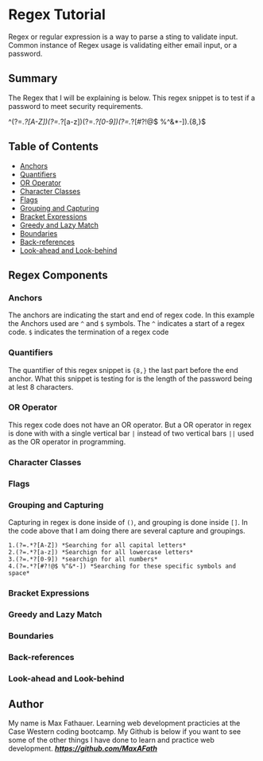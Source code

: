 # Regex Tutorial

Regex or regular expression is a way to parse a sting to validate input. Common instance of Regex usage is validating either email input, or a password.

## Summary

The Regex that I will be explaining is below. This regex snippet is to test if a password to meet security requirements. 

^(?=.*?[A-Z])(?=.*?[a-z])(?=.*?[0-9])(?=.*?[#?!@$ %^&*-]).{8,}$

## Table of Contents

- [Anchors](#anchors)
- [Quantifiers](#quantifiers)
- [OR Operator](#or-operator)
- [Character Classes](#character-classes)
- [Flags](#flags)
- [Grouping and Capturing](#grouping-and-capturing)
- [Bracket Expressions](#bracket-expressions)
- [Greedy and Lazy Match](#greedy-and-lazy-match)
- [Boundaries](#boundaries)
- [Back-references](#back-references)
- [Look-ahead and Look-behind](#look-ahead-and-look-behind)

## Regex Components

### Anchors

The anchors are indicating the start and end of regex code. In this example the Anchors used are `^` and `$` symbols. The `^` indicates a start of a regex code. `$` indicates the termination of a regex code 

### Quantifiers

The quantifier of this regex snippet is `{8,}` the last part before the end anchor. What this snippet is testing for is the length of the password being at lest 8 characters. 

### OR Operator

This regex code does not have an OR operator. But a OR operator in regex is done with with a single vertical bar `|` instead of two vertical bars `||` used as the OR operator in programming. 

### Character Classes

### Flags

### Grouping and Capturing

Capturing in regex is done inside of `()`, and grouping is done inside `[]`. In the code above that I am doing there are several capture and groupings.
  
    1.(?=.*?[A-Z]) *Searching for all capital letters*
    2.(?=.*?[a-z]) *Searchign for all lowercase letters*
    3.(?=.*?[0-9]) *searchign for all numbers*
    4.(?=.*?[#?!@$ %^&*-]) *Searching for these specific symbols and space*

### Bracket Expressions

### Greedy and Lazy Match

### Boundaries

### Back-references

### Look-ahead and Look-behind

## Author

My name is Max Fathauer. Learning web development practicies at the Case Western coding bootcamp. My Github is below if you want to see some of the other things I have done to learn and practice web development.
    ***https://github.com/MaxAFath***

